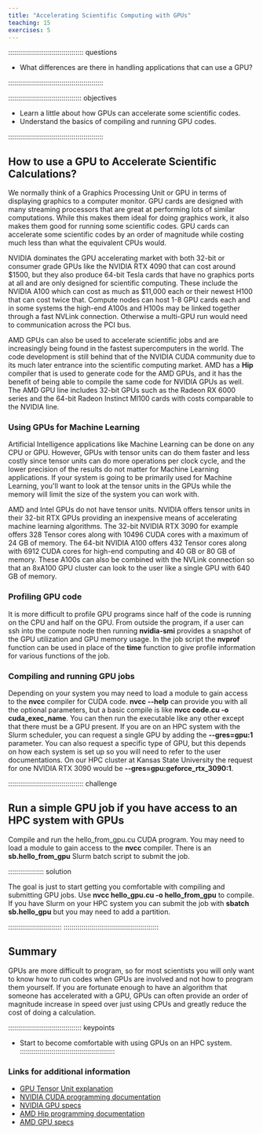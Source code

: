```yaml
---
title: "Accelerating Scientific Computing with GPUs"
teaching: 15
exercises: 5
---
```


:::::::::::::::::::::::::::::::::::::: questions

- What differences are there in handling applications that can use a GPU?

::::::::::::::::::::::::::::::::::::::::::::::::

::::::::::::::::::::::::::::::::::::: objectives

- Learn a little about how GPUs can accelerate some scientific codes.
- Understand the basics of compiling and running GPU codes.

::::::::::::::::::::::::::::::::::::::::::::::::


## How to use a GPU to Accelerate Scientific Calculations?

We normally think of a Graphics Processing Unit or GPU in terms of
displaying graphics to a computer monitor.
GPU cards are designed with many streaming processors that are great
at performing lots of similar computations.
While this makes them ideal for doing graphics work, it also
makes them good for running some scientific codes.
GPU cards can accelerate some scientific codes by an order
of magnitude while costing much less than what the equivalent CPUs
would.

NVIDIA dominates the GPU accelerating market with both 
32-bit or consumer grade GPUs like the NVIDIA RTX 4090
that can cost around $1500, but they also produce 64-bit
Tesla cards that have no graphics ports at all and are 
only designed for scientific computing.  These include
the NVIDIA A100 which can cost as much as $11,000 each
or their newest H100 that can cost twice that.
Compute nodes can host 1-8 GPU cards each and in some
systems the high-end A100s and H100s may be linked together through
a fast NVLink connection.  Otherwise a multi-GPU run would
need to communication across the PCI bus.

AMD GPUs can also be used to accelerate scientific jobs
and are increasingly being found in the fastest supercomputers
in the world.
The code development is still behind that of the
NVIDIA CUDA community due to its much later entrance
into the scientific computing market.
AMD has a **Hip** compiler that is used to generate code
for the AMD GPUs, and it has the benefit of being able to
compile the same code for NVIDIA GPUs as well.
The AMD GPU line includes 32-bit GPUs such as the 
Radeon RX 6000 series and the 64-bit Radeon Instinct
MI100 cards with costs comparable to the NVIDIA line.


### Using GPUs for Machine Learning

Artificial Intelligence applications like Machine Learning can
be done on any CPU or GPU.
However, GPUs with tensor units can do them faster and less costly
since tensor units can do more operations per clock cycle, and the
lower precision of the results do not matter for Machine Learning
applications.
If your system is going to be primarily used for Machine Learning,
you'll want to look at the tensor units in the GPUs while the
memory will limit the size of the system you can work with.

AMD and Intel GPUs do not have tensor units.
NVIDIA offers tensor units in their 32-bit RTX GPUs 
providing an inexpensive means of accelerating machine learning algorithms.
The 32-bit NVIDIA RTX 3090 for example offers 328 Tensor cores 
along with 10496 CUDA cores with a maximum of 24 GB of memory.
The 64-bit NVIDIA A100 offers 432 Tensor cores along with 6912 CUDA cores
for high-end computing and 40 GB or 80 GB of memory.
These A100s can also be combined with the NVLink connection so that
an 8xA100 GPU cluster can look to the user like a single GPU
with 640 GB of memory.


### Profiling GPU code

It is more difficult to profile GPU programs since half of the
code is running on the CPU and half on the GPU.
From outside the program, if a user can ssh into the compute node
then running **nvidia-smi** provides a snapshot of the
GPU utilization and GPU memory usage.
In the job script the **nvprof** function can be used in place of the
**time** function to give profile information for various functions of
the job.


### Compiling and running GPU jobs

Depending on your system you may need to load a module to gain
access to the **nvcc** compiler for CUDA code.
**nvcc --help** can provide you with all the optional parameters,
but a basic compile is like **nvcc code.cu -o cuda_exec_name**.
You can then run the executable like any other except that there
must be a GPU present.
If you are on an HPC system with the Slurm scheduler, you can
request a single GPU by adding the **--gres=gpu:1** parameter.
You can also request a specific type of GPU, but this depends
on how each system is set up so you will need to refer to the
user documentations.  On our HPC cluster at Kansas State University
the request for one NVIDIA RTX 3090 would be
**--gres=gpu:geforce_rtx_3090:1**.

:::::::::::::::::::::::::::::::::::::: challenge

## Run a simple GPU job if you have access to an HPC system with GPUs
Compile and run the hello_from_gpu.cu CUDA program.
You may need to load a module to gain access to the **nvcc** compiler.
There is an **sb.hello_from_gpu** Slurm batch script to submit the job.

:::::::::::::::::: solution

The goal is just to start getting you comfortable with
compiling and submitting GPU jobs.
Use **nvcc hello_gpu.cu -o hello_from_gpu** to compile.
If you have Slurm on your HPC system you can submit the
job with **sbatch sb.hello_gpu** but you may need to add a partition.

:::::::::::::::::::::::::::
::::::::::::::::::::::::::::::::::::::::::::::::

## Summary

GPUs are more difficult to program, so for most scientists you will only
want to know how to run codes when GPUs are involved and not how
to program them yourself.
If you are fortunate enough to have an algorithm that someone has 
accelerated with a GPU, GPUs can often provide an order of magnitude
increase in speed over just using CPUs and greatly reduce the
cost of doing a calculation.

::::::::::::::::::::::::::::::::::::: keypoints
- Start to become comfortable with using GPUs on an HPC system.
::::::::::::::::::::::::::::::::::::::::::::::::

### Links for additional information

* [GPU Tensor Unit explanation](https://en.wikipedia.org/wiki/Tensor_Processing_Unit)
* [NVIDIA CUDA programming documentation](https://docs.nvidia.com/cuda/)
* [NVIDIA GPU specs](https://en.wikipedia.org/wiki/List_of_Nvidia_graphics_processing_units)
* [AMD Hip programming documentation](https://rocm.docs.amd.com/projects/HIP/en/latest/)
* [AMD GPU specs](https://en.wikipedia.org/wiki/List_of_AMD_graphics_processing_units)


